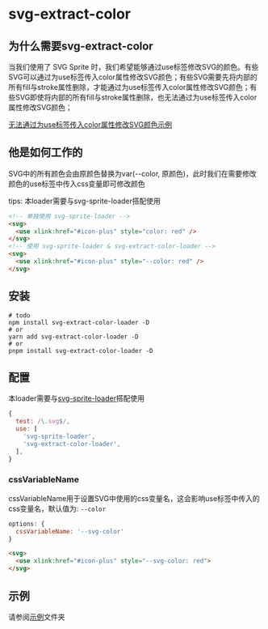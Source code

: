 # svg-extract-color

## 为什么需要svg-extract-color

当我们使用了 SVG Sprite 时，我们希望能够通过use标签修改SVG的颜色。有些SVG可以通过为use标签传入color属性修改SVG颜色；有些SVG需要先将内部的所有fill与stroke属性删除，才能通过为use标签传入color属性修改SVG颜色；有些SVG即使将内部的所有fill与stroke属性删除，也无法通过为use标签传入color属性修改SVG颜色；

[无法通过为use标签传入color属性修改SVG颜色示例](./examples/svg-sprite/index.html)

## 他是如何工作的

SVG中的所有颜色会由原颜色替换为var(--color, 原颜色)，此时我们在需要修改颜色的use标签中传入css变量即可修改颜色

tips: 本loader需要与svg-sprite-loader搭配使用

```html
<!-- 单独使用 svg-sprite-loader -->
<svg>
  <use xlink:href="#icon-plus" style="color: red" />
</svg>
<!-- 使用 svg-sprite-loader & svg-extract-color-loader -->
<svg>
  <use xlink:href="#icon-plus" style="--color: red" />
</svg>
```

## 安装

```shell
# todo
npm install svg-extract-color-loader -D
# or
yarn add svg-extract-color-loader -D
# or
pnpm install svg-extract-color-loader -D
```

## 配置

本loader需要与[svg-sprite-loader](https://github.com/JetBrains/svg-sprite-loader)搭配使用

```js
{
  test: /\.svg$/,
  use: [
    'svg-sprite-loader',
    'svg-extract-color-loader',
  ],
}
```

### cssVariableName

cssVariableName用于设置SVG中使用的css变量名，这会影响use标签中传入的css变量名，默认值为: `--color`

```js
options: {
  cssVariableName: '--svg-color'
}
```

```html
<svg>
  <use xlink:href="#icon-plus" style="--svg-color: red">
</svg>
```

## 示例

请参阅[示例](./examples/)文件夹
